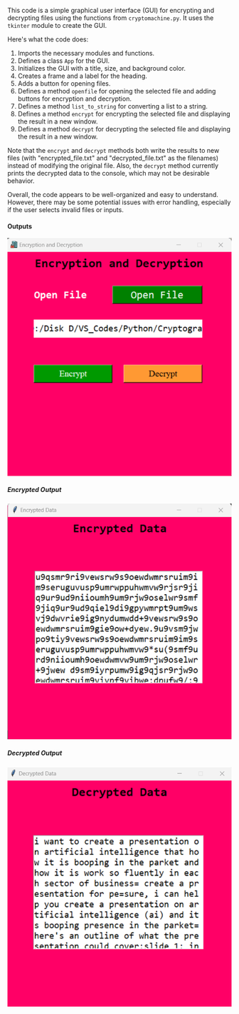 This code is a simple graphical user interface (GUI) for encrypting and decrypting files using the functions from `cryptomachine.py`. It uses the `tkinter` module to create the GUI.

Here's what the code does:

1. Imports the necessary modules and functions.
2. Defines a class `App` for the GUI.
3. Initializes the GUI with a title, size, and background color.
4. Creates a frame and a label for the heading.
5. Adds a button for opening files.
6. Defines a method `openfile` for opening the selected file and adding buttons for encryption and decryption.
7. Defines a method `list_to_string` for converting a list to a string.
8. Defines a method `encrypt` for encrypting the selected file and displaying the result in a new window.
9. Defines a method `decrypt` for decrypting the selected file and displaying the result in a new window.

Note that the `encrypt` and `decrypt` methods both write the results to new files (with "encrypted_file.txt" and "decrypted_file.txt" as the filenames) instead of modifying the original file. Also, the `decrypt` method currently prints the decrypted data to the console, which may not be desirable behavior.

Overall, the code appears to be well-organized and easy to understand. However, there may be some potential issues with error handling, especially if the user selects invalid files or inputs.

#### Outputs

![1678468831136](image/readme/1678468831136.png)

##### Encrypted Output

![1678469107594](image/readme/1678469107594.png)

##### Decrypted Output

![1678469015091](image/readme/1678469015091.png)
